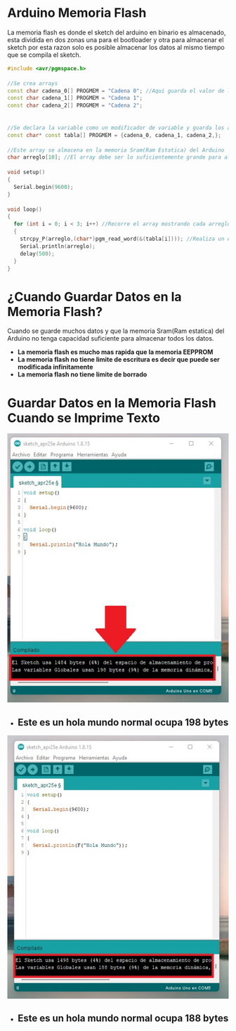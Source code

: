 # Arduino Memoria Flash
La memoria flash es donde el sketch del arduino en binario es almacenado, esta dividida en dos zonas una para el bootloader y otra para almacenar el sketch por esta razon solo es posible almacenar los datos al mismo tiempo que se compila el sketch.

```c++
#include <avr/pgmspace.h>

//Se crea arrays
const char cadena_0[] PROGMEM = "Cadena 0"; //Aqui guarda el valor de la variable
const char cadena_1[] PROGMEM = "Cadena 1";
const char cadena_2[] PROGMEM = "Cadena 2";


//Se declara la variable como un modificador de variable y guarda los array en la memoria flash
const char* const tabla[] PROGMEM = {cadena_0, cadena_1, cadena_2,};

//Este array se almacena en la memoria Sram(Ram Estatica) del Arduino
char arreglo[10]; //El array debe ser lo suficientemente grande para almacenar la cadena

void setup()
{
  Serial.begin(9600);
}

void loop()
{
  for (int i = 0; i < 3; i++) //Recorre el array mostrando cada arreglo
  {
    strcpy_P(arreglo,(char*)pgm_read_word(&(tabla[i]))); //Realiza un copia de la variable almacenada en la memoria flash en la variable arreglo
    Serial.println(arreglo);
    delay(500);
  }
}
```
# ¿Cuando Guardar Datos en la Memoria Flash?
Cuando se guarde muchos datos y que la memoria Sram(Ram estatica) del Arduino no tenga capacidad suficiente para almacenar todos los datos.

* **La memoria flash es mucho mas rapida que la memoria EEPPROM**
* **La memoria flash no tiene limite de escritura es decir que puede ser modificada infinitamente**
* **La memoria flash no tiene limite de borrado**

# Guardar Datos en la Memoria Flash Cuando se Imprime Texto 
<p align="center">
  <img  src="https://github.com/IDiegoUlises/Arduino-Memoria-Flash/blob/main/Images/Hola-Mundo.jpg">
</p>

* ## Este es un hola mundo normal ocupa 198 bytes

<p align="center">
  <img  src="https://github.com/IDiegoUlises/Arduino-Memoria-Flash/blob/main/Images/Hola-Mundo-Con-F.jpg">
</p>

* ## Este es un hola mundo normal ocupa 188 bytes

